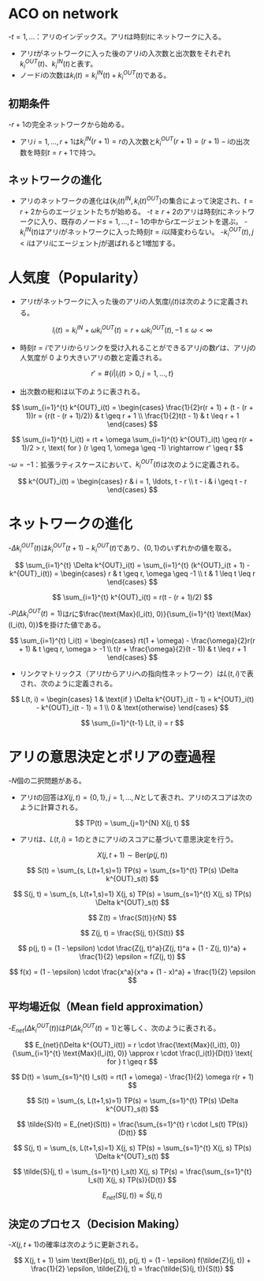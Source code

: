 # ACO on network

-$t = 1, \ldots$：アリのインデックス。アリ$t$は時刻$t$にネットワークに入る。
- アリ$t$がネットワークに入った後のアリ$i$の入次数と出次数をそれぞれ$k^{OUT}_{i}(t)$、$k^{IN}_{i}(t)$と表す。
- ノード$i$の次数は$k_{i}(t) = k^{IN}_{i}(t) + k^{OUT}_{i}(t)$である。

## 初期条件

-$r + 1$の完全ネットワークから始める。
- アリ$i = 1, \ldots, r + 1$は$k^{IN}_{i}(r + 1) = r$の入次数と$k^{OUT}_{i}(r + 1) = (r + 1) - i$の出次数を時刻$t = r + 1$で持つ。

## ネットワークの進化

- アリのネットワークの進化は$\{k_{i}(t)^{IN}, k_{i}(t)^{OUT}\}$の集合によって決定され、$t = r + 2$からのエージェントたちが始める。
-$t \geq r + 2$のアリは時刻$t$にネットワークに入り、既存のノード$s = 1, \ldots, t - 1$の中から$r$エージェントを選ぶ。
-$k^{IN}_{i}(t)$はアリ$i$がネットワークに入った時刻$t = i$以降変わらない。
-$k^{OUT}_{i}(t), j < i$はアリ$i$にエージェント$j$が選ばれると1増加する。

# 人気度（Popularity）

- アリ$t$がネットワークに入った後のアリ$i$の人気度$l_i(t)$は次のように定義される。

 $$
  l_i(t) = k^{IN}_i + \omega k^{OUT}_i(t) = r + \omega k^{OUT}_i(t), -1 \leq \omega < \infty
 $$

- 時刻$t = i$でアリ$i$からリンクを受け入れることができるアリ$j$の数$r'$は、アリ$j$の人気度が 0 より大きいアリの数と定義される。

 $$
  r' = \# \{i | l_i(t) > 0, j = 1, \ldots, t \}
 $$

- 出次数の総和は以下のように表される。

 $$
  \sum_{i=1}^{t} k^{OUT}_i(t) =
  \begin{cases}
  \frac{1}{2}r(r + 1) + (t - (r + 1))r = {r(t - (r + 1)/2)} & t \geq r + 1 \\
  \frac{1}{2}t(t - 1) & t \leq r + 1
  \end{cases}
 $$

 $$
  \sum_{i=1}^{t} l_i(t) = rt + \omega \sum_{i=1}^{t} k^{OUT}_i(t) \geq r(r + 1)/2 > r, \text{ for } (r \geq 1, \omega \geq -1) \rightarrow r' \geq r
 $$

-$\omega = -1$：拡張ラティスケースにおいて、$k^{OUT}_i(t)$は次のように定義される。

 $$
  k^{OUT}_i(t) =
  \begin{cases}
  r & i = 1, \ldots, t - r \\
  t - i & i \geq t - r
  \end{cases}
 $$

# ネットワークの進化

-$\Delta k^{OUT}_i(t)$は$k^{OUT}_i(t + 1) - k^{OUT}_i(t)$であり、$\{0, 1\}$のいずれかの値を取る。

 $$
  \sum_{i=1}^{t} \Delta k^{OUT}_i(t) = \sum_{i=1}^{t} (k^{OUT}_i(t + 1) - k^{OUT}_i(t)) =
  \begin{cases}
  r & t \geq r, \omega \geq -1 \\
  t & 1 \leq t \leq r
  \end{cases}
 $$

 $$
  \sum_{i=1}^{t} k^{OUT}_i(t) = r(t - (r + 1)/2)
 $$

-$P(\Delta k^{OUT}_i(t) = 1)$は$r$に$\frac{\text{Max}(l_i(t), 0)}{\sum_{i=1}^{t} \text{Max}(l_i(t), 0)}$を掛けた値である。

 $$
  \sum_{i=1}^{t} l_i(t) =
  \begin{cases}
  rt(1 + \omega) - \frac{\omega}{2}r(r + 1) & t \geq r, \omega > -1 \\
  t(r + \frac{\omega}{2}(t - 1)) & t \leq r + 1
  \end{cases}
 $$

- リンクマトリックス（アリ$t$からアリ$i$への指向性ネットワーク）は$L(t, i)$で表され、次のように定義される。

 $$
  L(t, i) =
  \begin{cases}
  1 & \text{if } \Delta k^{OUT}_i(t - 1) = k^{OUT}_i(t) - k^{OUT}_i(t - 1) = 1 \\
  0 & \text{otherwise}
  \end{cases}
 $$

 $$
  \sum_{i=1}^{t-1} L(t, i) = r
 $$

# アリの意思決定とポリアの壺過程

-$N$個の二択問題がある。
- アリ$t$の回答は$X(j, t) = \{0, 1\}, j = 1, \ldots, N$として表され、アリ$t$のスコアは次のように計算される。

 $$
  TP(t) = \sum_{j=1}^{N} X(j, t)
 $$

- アリ$t$は、$L(t, i) = 1$のときにアリ$i$のスコアに基づいて意思決定を行う。

 $$
  X(j, t + 1) \sim \text{Ber}(p(j, t))
 $$

 $$
  S(t) = \sum_{s, L(t+1,s)=1} TP(s) = \sum_{s=1}^{t} TP(s) \Delta k^{OUT}_s(t)
 $$

 $$
  S(j, t) = \sum_{s, L(t+1,s)=1} X(j, s) TP(s) = \sum_{s=1}^{t} X(j, s) TP(s) \Delta k^{OUT}_s(t)
 $$

 $$
  Z(t) = \frac{S(t)}{rN}
 $$

 $$
  Z(j, t) = \frac{S(j, t)}{S(t)}
 $$

 $$
  p(j, t) = (1 - \epsilon) \cdot \frac{Z(j, t)^a}{Z(j, t)^a + (1 - Z(j, t))^a} + \frac{1}{2} \epsilon = f(Z(j, t))
 $$

 $$
  f(x) = (1 - \epsilon) \cdot \frac{x^a}{x^a + (1 - x)^a} + \frac{1}{2} \epsilon
 $$

## 平均場近似（Mean field approximation）

-$E_{net}(\Delta k^{OUT}_i(t))$は$P(\Delta k^{OUT}_i(t) = 1)$と等しく、次のように表される。

 $$
  E_{net}(\Delta k^{OUT}_i(t)) = r \cdot \frac{\text{Max}(l_i(t), 0)}{\sum_{i=1}^{t} \text{Max}(l_i(t), 0)} \approx r \cdot \frac{l_i(t)}{D(t)} \text{ for } t \geq r
 $$

 $$
  D(t) = \sum_{s=1}^{t} l_s(t) = rt(1 + \omega) - \frac{1}{2} \omega r(r + 1)
 $$

 $$
  S(t) = \sum_{s, L(t+1,s)=1} TP(s) = \sum_{s=1}^{t} TP(s) \Delta k^{OUT}_s(t)
 $$

 $$
  \tilde{S}(t) = E_{net}(S(t)) = \frac{\sum_{s=1}^{t} r \cdot l_s(t) TP(s)}{D(t)}
 $$

 $$
  S(j, t) = \sum_{s, L(t+1,s)=1} X(j, s) TP(s) = \sum_{s=1}^{t} X(j, s) TP(s) \Delta k^{OUT}_s(t)
 $$

 $$
  \tilde{S}(j, t) = \sum_{s=1}^{t} l_s(t) X(j, s) TP(s) = \frac{\sum_{s=1}^{t} l_s(t) X(j, s) TP(s)}{D(t)}
 $$

 $$
  E_{net}(S(j, t)) \approx \tilde{S}(j, t)
 $$

## 決定のプロセス（Decision Making）

-$X(j, t + 1)$の確率は次のように更新される。

 $$
  X(j, t + 1) \sim \text{Ber}(p(j, t)), p(j, t) = (1 - \epsilon) f(\tilde{Z}(j, t)) + \frac{1}{2} \epsilon, \tilde{Z}(j, t) = \frac{\tilde{S}(j, t)}{S(t)}
 $$
